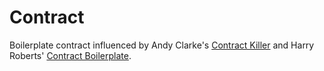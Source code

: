 # Contract

Boilerplate contract influenced by Andy Clarke's [Contract Killer](https://gist.github.com/malarkey/4031110) and Harry Roberts' [Contract Boilerplate](https://github.com/csswizardry/Contract).
